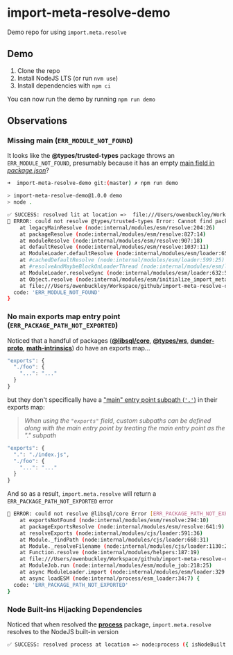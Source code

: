 # import-meta-resolve-demo

Demo repo for using `import.meta.resolve`

## Demo

1. Clone the repo
1. Install NodeJS LTS (or run `nvm use`)
1. Install dependencies with `npm ci`

You can now run the demo by running  `npm run demo`

## Observations

### Missing main (`ERR_MODULE_NOT_FOUND`)

It looks like the **@types/trusted-types** package throws an `ERR_MODULE_NOT_FOUND`, presumably because it has an empty [main field in _package.json_](https://unpkg.com/browse/@types/trusted-types@2.0.7/package.json)?

```sh
➜  import-meta-resolve-demo git:(master) ✗ npm run demo

> import-meta-resolve-demo@1.0.0 demo
> node .

✅ SUCCESS: resolved lit at location =>  file:///Users/owenbuckley/Workspace/github/import-meta-resolve-demo/node_modules/lit/index.js
🚨 ERROR: could not resolve @types/trusted-types Error: Cannot find package '/Users/owenbuckley/Workspace/github/import-meta-resolve-demo/node_modules/@types/trusted-types' imported from /Users/owenbuckley/Workspace/github/import-meta-resolve-demo/index.js
    at legacyMainResolve (node:internal/modules/esm/resolve:204:26)
    at packageResolve (node:internal/modules/esm/resolve:827:14)
    at moduleResolve (node:internal/modules/esm/resolve:907:18)
    at defaultResolve (node:internal/modules/esm/resolve:1037:11)
    at ModuleLoader.defaultResolve (node:internal/modules/esm/loader:650:12)
    at #cachedDefaultResolve (node:internal/modules/esm/loader:599:25)
    at #resolveAndMaybeBlockOnLoaderThread (node:internal/modules/esm/loader:615:38)
    at ModuleLoader.resolveSync (node:internal/modules/esm/loader:632:52)
    at Object.resolve (node:internal/modules/esm/initialize_import_meta:33:25)
    at file:///Users/owenbuckley/Workspace/github/import-meta-resolve-demo/index.js:6:34 {
  code: 'ERR_MODULE_NOT_FOUND'
}
```

### No main exports map entry point (`ERR_PACKAGE_PATH_NOT_EXPORTED`)

Noticed that a handful of packages ([**@libsql/core**](https://unpkg.com/browse/@libsql/core@0.14.0/), [**@types/ws**](https://unpkg.com/browse/@types/ws@8.5.13/), [**dunder-proto**](https://unpkg.com/browse/dunder-proto@1.0.1/), [**math-intrinsics**](https://unpkg.com/browse/math-intrinsics@1.1.0/)) do have an exports map...
```js
"exports": {
  "./foo": {
    "...": "..."
  }
}
```

but they don't specifically have a ["main" entry point subpath (`'.'`)](https://nodejs.org/api/packages.html#subpath-exports) in their exports map:
> _When using the `"exports"` field, custom subpaths can be defined along with the main entry point by treating the main entry point as the "." subpath_
```js
"exports": {
  ".": "./index.js",
  "./foo": {
    "...": "..."
  }
}
```

And so as a result, `import.meta.resolve` will return a `ERR_PACKAGE_PATH_NOT_EXPORTED` error

```sh
🚨 ERROR: could not resolve @libsql/core Error [ERR_PACKAGE_PATH_NOT_EXPORTED]: No "exports" main defined in /Users/owenbuckley/Workspace/github/import-meta-resolve-demo/node_modules/@libsql/core/package.json
    at exportsNotFound (node:internal/modules/esm/resolve:294:10)
    at packageExportsResolve (node:internal/modules/esm/resolve:641:9)
    at resolveExports (node:internal/modules/cjs/loader:591:36)
    at Module._findPath (node:internal/modules/cjs/loader:668:31)
    at Module._resolveFilename (node:internal/modules/cjs/loader:1130:27)
    at Function.resolve (node:internal/modules/helpers:187:19)
    at file:///Users/owenbuckley/Workspace/github/import-meta-resolve-demo/index.js:17:15
    at ModuleJob.run (node:internal/modules/esm/module_job:218:25)
    at async ModuleLoader.import (node:internal/modules/esm/loader:329:24)
    at async loadESM (node:internal/process/esm_loader:34:7) {
  code: 'ERR_PACKAGE_PATH_NOT_EXPORTED'
}
```

### Node Built-ins Hijacking Dependencies

Noticed that when resolved the [**process**](https://unpkg.com/browse/process@0.11.10/) package, `import.meta.resolve` resolves to the NodeJS built-in version

```sh
✅ SUCCESS: resolved process at location => node:process ({ isNodeBuiltIn: true })
```